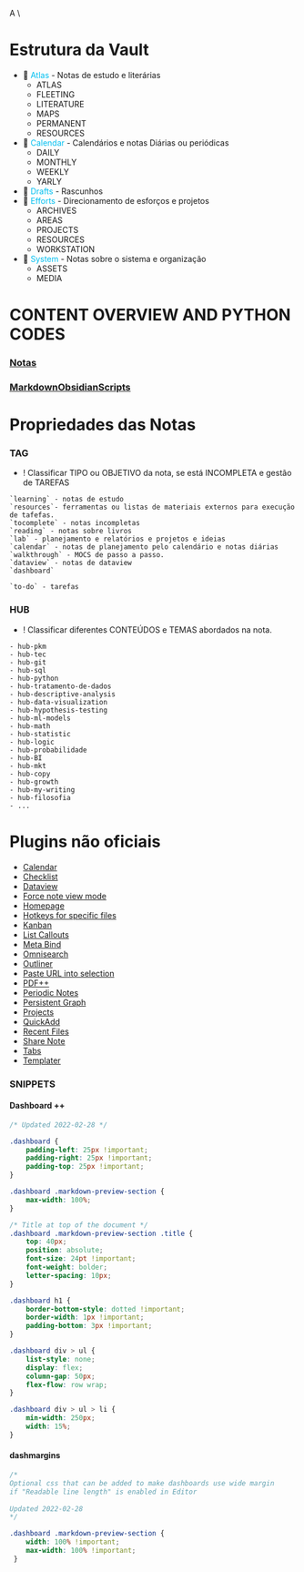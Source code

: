   A \

# Estrutura da Vault

- 📂 <font color = 00bbfff>Atlas</font> - Notas de estudo e literárias
	- ATLAS
	- FLEETING
	- LITERATURE
	- MAPS
	- PERMANENT
	- RESOURCES
- 📂 <font color = 00bbfff>Calendar</font> - Calendários e notas Diárias ou periódicas
	- DAILY
	- MONTHLY
	- WEEKLY
	- YARLY
- 📂 <font color = 00bbfff>Drafts</font> - Rascunhos
- 📂 <font color = 00bbfff>Efforts</font>  - Direcionamento de esforços e projetos
	- ARCHIVES
	- AREAS
	- PROJECTS
	- RESOURCES
	- WORKSTATION
- 📂 <font color = 00bbfff>System</font> - Notas sobre o sistema e organização
	- ASSETS
	- MEDIA

# CONTENT OVERVIEW AND PYTHON CODES

### [Notas](https://github.com/NonakaVal/MyVaultOverview/blob/main/_index_notas2.md)

### [MarkdownObsidianScripts](https://github.com/NonakaVal/MarkdownObsidianScripts)

## 

# Propriedades das Notas
### TAG
- ! Classificar TIPO ou OBJETIVO da nota, se está INCOMPLETA e gestão de TAREFAS
```
`learning` - notas de estudo
`resources`- ferramentas ou listas de materiais externos para execução de tafefas.
`tocomplete` - notas incompletas
`reading` - notas sobre livros
`lab` - planejamento e relatórios e projetos e ideias
`calendar` - notas de planejamento pelo calendário e notas diárias
`walkthrough` - MOCS de passo a passo.
`dataview` - notas de dataview
`dashboard` 

`to-do` - tarefas
```

### HUB
- ! Classificar diferentes CONTEÚDOS e TEMAS abordados na nota.
```
- hub-pkm
- hub-tec
- hub-git
- hub-sql
- hub-python
- hub-tratamento-de-dados
- hub-descriptive-analysis
- hub-data-visualization
- hub-hypothesis-testing
- hub-ml-models
- hub-math
- hub-statistic
- hub-logic
- hub-probabilidade
- hub-BI
- hub-mkt
- hub-copy
- hub-growth
- hub-my-writing
- hub-filosofia
- ...
```


# Plugins não oficiais

- [Calendar](https://github.com/liamcain/obsidian-calendar-plugin)
- [Checklist](https://github.com/delashum/obsidian-checklist-plugin)
- [Dataview](https://github.com/blacksmithgu/obsidian-dataview)
- [Force note view mode](https://github.com/bwydoogh/obsidian-force-view-mode-of-note)
- [Homepage](https://github.com/mirnovov/obsidian-homepage)
- [Hotkeys for specific files](https://github.com/Vinzent03/obsidian-hotkeys-for-specific-files)
- [Kanban](https://github.com/mgmeyers/obsidian-kanban) 
- [List Callouts](https://github.com/mgmeyers/obsidian-list-callouts)
- [Meta Bind](https://github.com/mProjectsCode/obsidian-meta-bind-plugin)
- [Omnisearch](https://github.com/scambier/obsidian-omnisearch)
- [Outliner](https://github.com/vslinko/obsidian-outliner)
- [Paste URL into selection](https://github.com/denolehov/obsidian-url-into-selection)
- [PDF++](https://github.com/RyotaUshio/obsidian-pdf-plus)
- [Periodic Notes](https://github.com/liamcain/obsidian-periodic-notes)
- [Persistent Graph](https://github.com/Sanqui/obsidian-persistent-graph)
- [Projects](https://github.com/marcusolsson/obsidian-projects)
- [QuickAdd](https://github.com/chhoumann/quickadd)
- [Recent Files](http://github.com/tgrosinger/recent-files-obsidian)
- [Share Note](https://github.com/alangrainger/share-note)
- [Tabs](https://github.com/xhuajin/obsidian-tabs)
- [Templater](https://github.com/SilentVoid13/Templater)


### SNIPPETS
#### Dashboard ++
```CSS
/* Updated 2022-02-28 */

.dashboard {
    padding-left: 25px !important;
    padding-right: 25px !important;
    padding-top: 25px !important;
}

.dashboard .markdown-preview-section {
    max-width: 100%;
}

/* Title at top of the document */
.dashboard .markdown-preview-section .title {
    top: 40px;
    position: absolute;
    font-size: 24pt !important;
    font-weight: bolder;
    letter-spacing: 10px;
}

.dashboard h1 {
    border-bottom-style: dotted !important;
    border-width: 1px !important;
    padding-bottom: 3px !important;
}

.dashboard div > ul {
    list-style: none;
    display: flex;
    column-gap: 50px;
    flex-flow: row wrap;
}

.dashboard div > ul > li {
    min-width: 250px;
    width: 15%;
}
```

#### dashmargins

```css
/* 
Optional css that can be added to make dashboards use wide margin 
if "Readable line length" is enabled in Editor
 
Updated 2022-02-28
*/

.dashboard .markdown-preview-section {
    width: 100% !important;
    max-width: 100% !important;
 }
```

